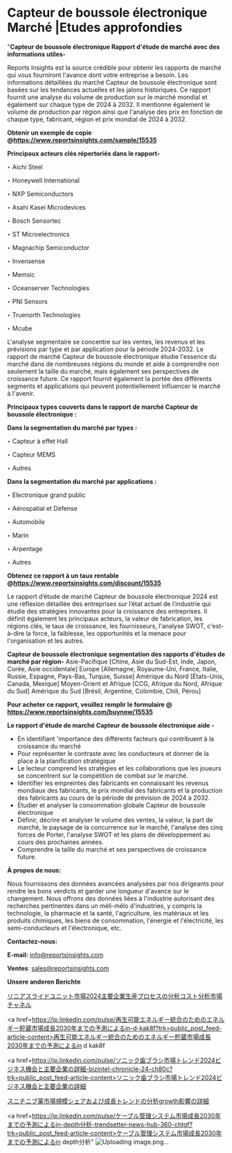 # Capteur de boussole électronique Marché |Etudes approfondies

"<strong>Capteur de boussole électronique Rapport d'étude de marché avec des informations utiles-</strong>

Reports Insights est la source crédible pour obtenir les rapports de marché qui vous fourniront l'avance dont votre entreprise a besoin. Les informations détaillées du marché Capteur de boussole électronique sont basées sur les tendances actuelles et les jalons historiques. Ce rapport fournit une analyse du volume de production sur le marché mondial et également sur chaque type de 2024 à 2032. Il mentionne également le volume de production par région ainsi que l'analyse des prix en fonction de chaque type, fabricant, région et prix mondial de 2024 à 2032.

<strong><b>Obtenir un exemple de copie @</b></strong><a href=https://www.reportsinsights.com/sample/15535><strong><b>https://www.reportsinsights.com/sample/15535</b></strong></a>

<b>Principaux acteurs clés répertoriés dans le rapport-</b>

<b> </b>‣ Aichi Steel

‣ Honeywell International

‣ NXP Semiconductors

‣ Asahi Kasei Microdevices

‣ Bosch Sensortec

‣ ST Microelectronics

‣ Magnachip Semiconductor 

‣ Invensense 

‣ Memsic 

‣ Oceanserver Technologies

‣ PNI Sensors

‣ Truenorth Technologies

‣ Mcube

L'analyse segmentaire se concentre sur les ventes, les revenus et les prévisions par type et par application pour la période 2024-2032. Le rapport de marché Capteur de boussole électronique étudie l'essence du marché dans de nombreuses régions du monde et aide à comprendre non seulement la taille du marché, mais également ses perspectives de croissance future. Ce rapport fournit également la portée des différents segments et applications qui peuvent potentiellement influencer le marché à l'avenir.

<strong>Principaux types couverts dans le rapport de marché Capteur de boussole électronique :</strong>

<strong>Dans la segmentation du marché par types :</strong>

‣ Capteur à effet Hall

‣ Capteur MEMS

‣ Autres

<strong>Dans la segmentation du marché par applications :</strong>

‣ Electronique grand public

‣ Aérospatial et Défense

‣ Automobile

‣ Marin

‣ Arpentage

‣ Autres

<strong><b>Obtenez ce rapport à un taux rentable @</b></strong><a href=https://www.reportsinsights.com/discount/15535><strong><b>https://www.reportsinsights.com/discount/15535</b></strong></a>

Le rapport d’étude de marché Capteur de boussole électronique 2024 est une réflexion détaillée des entreprises sur l’état actuel de l’industrie qui étudie des stratégies innovantes pour la croissance des entreprises. Il définit également les principaux acteurs, la valeur de fabrication, les régions clés, le taux de croissance, les fournisseurs, l'analyse SWOT, c'est-à-dire la force, la faiblesse, les opportunités et la menace pour l'organisation et les autres.

<strong>Capteur de boussole électronique segmentation des rapports d'études de marché par région-</strong>
Asie-Pacifique [Chine, Asie du Sud-Est, Inde, Japon, Corée, Asie occidentale]
Europe [Allemagne, Royaume-Uni, France, Italie, Russie, Espagne, Pays-Bas, Turquie, Suisse]
Amérique du Nord [États-Unis, Canada, Mexique]
Moyen-Orient et Afrique [CCG, Afrique du Nord, Afrique du Sud]
Amérique du Sud [Brésil, Argentine, Colombie, Chili, Pérou]

<strong>Pour acheter ce rapport, veuillez remplir le formulaire @   <a href=https://www.reportsinsights.com/buynow/15535>https://www.reportsinsights.com/buynow/15535</a></strong>

<strong>Le rapport d'étude de marché Capteur de boussole électronique aide -</strong>
<ul>
  <li>En identifiant 'importance des différents facteurs qui contribuent à la croissance du marché</li>
  <li>Pour représenter le contraste avec les conducteurs et donner de la place à la planification stratégique</li>
  <li>Le lecteur comprend les stratégies et les collaborations que les joueurs se concentrent sur la compétition de combat sur le marché.</li>
  <li>Identifier les empreintes des fabricants en connaissant les revenus mondiaux des fabricants, le prix mondial des fabricants et la production des fabricants au cours de la période de prévision de 2024 à 2032.</li>
  <li>Étudier et analyser la consommation globale Capteur de boussole électronique</li>
  <li>Définir, décrire et analyser le volume des ventes, la valeur, la part de marché, le paysage de la concurrence sur le marché, l'analyse des cinq forces de Porter, l'analyse SWOT et les plans de développement au cours des prochaines années.</li>
  <li>Comprendre la taille du marché et ses perspectives de croissance future.</li>
</ul>
<strong>À propos de nous:</strong>

Nous fournissons des données avancées analysées par nos dirigeants pour rendre les bons verdicts et garder une longueur d'avance sur le changement. Nous offrons des données liées à l'industrie autorisant des recherches pertinentes dans un méli-mélo d'industries, y compris la technologie, la pharmacie et la santé, l'agriculture, les matériaux et les produits chimiques, les biens de consommation, l'énergie et l'électricité, les semi-conducteurs et l'électronique, etc.

<strong>Contactez-nous:</strong>

<strong>E-mail:</strong> <a href=mailto:info@reportsinsights.com>info@reportsinsights.com</a>

<strong>Ventes</strong>: <a href=mailto:sales@reportsinsights.com>sales@reportsinsights.com</a>

<strong>Unsere anderen Berichte</strong>

<a href=https://www.linkedin.com/pulse/リニアスライドユニット市場2024主要企業生産プロセスの分析コスト分析市場チャネル-reports-insights-expert-c46xf/>リニアスライドユニット市場2024主要企業生産プロセスの分析コスト分析市場チャネル</a>

<a href=https://jp.linkedin.com/pulse/再生可能エネルギー統合のためのエネルギー貯蔵市場成長2030年までの予測によるin-d-kak8f?trk=public_post_feed-article-content>再生可能エネルギー統合のためのエネルギー貯蔵市場成長2030年までの予測によるin d kak8f</a>

<a href=https://jp.linkedin.com/pulse/ソニック歯ブラシ市場トレンド2024ビジネス機会と主要企業の詳細-bizintel-chronicle-24-ch80c?trk=public_post_feed-article-content>ソニック歯ブラシ市場トレンド2024ビジネス機会と主要企業の詳細</a>

<a href=https://www.linkedin.com/pulse/スニチニブ薬市場規模シェアおよび成長トレンドの分析growth影響の詳細-community-market-research-sg6yf/>スニチニブ薬市場規模シェアおよび成長トレンドの分析growth影響の詳細</a>

<a href=https://jp.linkedin.com/pulse/ケーブル管理システム市場成長2030年までの予測によるin-depth分析-trendsetter-news-hub-360-chtgf?trk=public_post_feed-article-content>ケーブル管理システム市場成長2030年までの予測によるin depth分析</a>"
![Uploading image.png…]()
